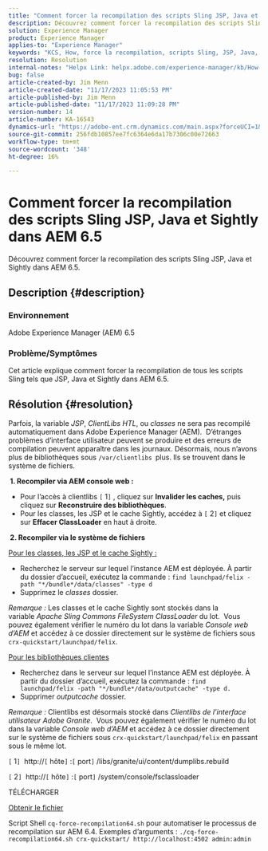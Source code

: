 ```yaml
---
title: "Comment forcer la recompilation des scripts Sling JSP, Java et Sightly dans AEM 6.5"
description: Découvrez comment forcer la recompilation des scripts Sling JSP, Java et Sightly dans AEM 6.5.
solution: Experience Manager
product: Experience Manager
applies-to: "Experience Manager"
keywords: "KCS, How, force la recompilation, scripts Sling, JSP, Java, Sightly, AEM 6.5, Adobe Experience Manager 6.5"
resolution: Resolution
internal-notes: "Helpx Link: helpx.adobe.com/experience-manager/kb/How-to-force-a-recompilation-of-all-Sling-scripts-jsps-java-sightly-on-AEM-6-4.html"
bug: false
article-created-by: Jim Menn
article-created-date: "11/17/2023 11:05:53 PM"
article-published-by: Jim Menn
article-published-date: "11/17/2023 11:09:28 PM"
version-number: 14
article-number: KA-16543
dynamics-url: "https://adobe-ent.crm.dynamics.com/main.aspx?forceUCI=1&pagetype=entityrecord&etn=knowledgearticle&id=fd5783d8-9d85-ee11-8179-6045bd006268"
source-git-commit: 256fdb10857ee7fc6364e6da17b7306c00e72663
workflow-type: tm+mt
source-wordcount: '348'
ht-degree: 16%

---
```


# Comment forcer la recompilation des scripts Sling JSP, Java et Sightly dans AEM 6.5


Découvrez comment forcer la recompilation des scripts Sling JSP, Java et Sightly dans AEM 6.5.

## Description {#description}


### <b>Environnement</b>

Adobe Experience Manager (AEM) 6.5



### <b>Problème/Symptômes</b>

Cet article explique comment forcer la recompilation de tous les scripts Sling tels que JSP, Java et Sightly dans AEM 6.5.


## Résolution {#resolution}


Parfois, la variable *JSP*, *ClientLibs HTL*, ou *classes* ne sera pas recompilé automatiquement dans Adobe Experience Manager (AEM).  D’étranges problèmes d’interface utilisateur peuvent se produire et des erreurs de compilation peuvent apparaître dans les journaux. Désormais, nous n’avons plus de bibliothèques sous `/var/clientlibs `plus. Ils se trouvent dans le système de fichiers.

<b> 1. Recompiler via AEM console web :</b>

- Pour l’accès à clientlibs `[` 1`]` , cliquez sur <b>Invalider les caches,</b> puis cliquez sur <b>Reconstruire des bibliothèques</b>.
- Pour les classes, les JSP et le cache Sightly, accédez à `[` 2`]`  et cliquez sur <b>Effacer ClassLoader</b> en haut à droite.


<b> 2. Recompiler via le système de fichiers</b>

<u>Pour les classes, les JSP et le cache Sightly :</u>

- Recherchez le serveur sur lequel l’instance AEM est déployée. À partir du dossier d’accueil, exécutez la commande : `find launchpad/felix -path "*/bundle*/data/classes" -type d`
- Supprimez le *classes* dossier.


*Remarque :* Les classes et le cache Sightly sont stockés dans la variable *Apache Sling Commons FileSystem ClassLoader* du lot.  Vous pouvez également vérifier le numéro du lot dans la variable *Console web d’AEM* et accédez à ce dossier directement sur le système de fichiers sous `crx-quickstart/launchpad/felix`.



<u>Pour les bibliothèques clientes</u>

- Recherchez dans le serveur sur lequel l’instance AEM est déployée. À partir du dossier d’accueil, exécutez la commande : `find launchpad/felix -path "*/bundle*/data/outputcache" -type d.`
- Supprimer *outputcache* dossier.


*Remarque :* Clientlibs est désormais stocké dans *Clientlibs de l’interface utilisateur Adobe Granite*.  Vous pouvez également vérifier le numéro du lot dans la variable *Console web d’AEM* et accédez à ce dossier directement sur le système de fichiers sous `crx-quickstart/launchpad/felix` en passant sous le même lot.



`[` 1`]`  http://`[` hôte`]` :`[` port`]` /libs/granite/ui/content/dumplibs.rebuild

`[` 2`]`  http://`[` hôte`]` :`[` port`]` /system/console/fsclassloader



TÉLÉCHARGER

[Obtenir le fichier](https://helpx.adobe.com/content/dam/help/en/experience-manager/kb/How-to-force-a-recompilation-of-all-Sling-scripts-jsps-java-sightly-on-AEM-6-4/_jcr_content/main-pars/download_section/download-1/cq-force-recompilation64.zip "cq-force-recompilation64.zip")

Script Shell `cq-force-recompilation64.sh` pour automatiser le processus de recompilation sur AEM 6.4. Exemples d’arguments : `./cq-force-recompilation64.sh crx-quickstart/ http://localhost:4502 admin:admin`
